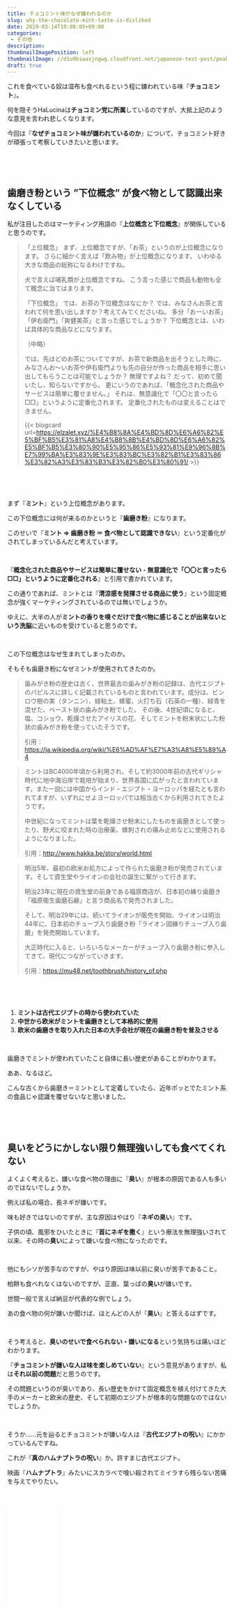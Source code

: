 ```yaml
---
title: チョコミント味がなぜ嫌われるのか
slug: why-the-chocolate-mint-taste-is-disliked
date: 2019-03-14T19:08:05+09:00
categories: 
 - その他
description: 
thumbnailImagePosition: left
thumbnailImage: //d1u9biwaxjngwg.cloudfront.net/japanese-test-post/peak-140.jpg
draft: true
---
```

<!--more-->

これを食べている奴は湿布も食べれるという程に嫌われている味『<strong>チョコミント</strong>』。

何を隠そうHaLucinaは<strong>チョコミン党に所属</strong>しているのですが、大抵上記のような意見を言われ悲しくなります。

今回は『<strong>なぜチョコミント味が嫌われているのか</strong>』について、チョコミント好きが頑張って考察していきたいと思います。

&nbsp;

&nbsp;
<h2>歯磨き粉という ”下位概念” が食べ物として認識出来なくしている</h2>
私が注目したのはマーケティング用語の『<strong>上位概念と下位概念</strong>』が関係していると思うのです。
<blockquote>「上位概念」
まず、上位概念ですが、「お茶」というのが上位概念になります。
さらに細かく言えば「飲み物」が上位概念になります。
いわゆる大きな商品の総称になるわけですね。

犬で言えば哺乳類が上位概念ですね。
こう言った感じで商品も動物も全て概念に当てはまります。

「下位概念」
では、お茶の下位概念はなにか？
では、みなさんお茶と言われて何を思い出しますか？考えてみてくださいね。
多分「おーいお茶」「伊右衛門」「爽健美茶」と言った感じでしょうか？
下位概念とは、いわば具体的な商品などになります。

（中略）

では、先ほどのお茶についてですが、お茶で新商品を出そうとした時に、みなさんお〜いお茶や伊右衛門よりも先の自分が作った商品を相手に思い出してもらうことは可能でしょうか？
無理ですよね？
だって、初めて聞いたし、知らないですから。
更にいうのであれば、「概念化された商品やサービスは簡単に覆せません。」
それは、無意識化で「〇〇と言ったら□□」というように定番化されます。
定番化されたものは変えることはできません。

{{< blogcard url=https://elzalet.xyz/%E4%B8%8A%E4%BD%8D%E6%A6%82%E5%BF%B5%E3%81%A8%E4%B8%8B%E4%BD%8D%E6%A6%82%E5%BF%B5%E3%80%90%E5%95%86%E5%93%81%E9%96%8B%E7%99%BA%E3%83%9E%E3%83%BC%E3%82%B1%E3%83%86%E3%82%A3%E3%83%B3%E3%82%B0%E3%80%91/ >}}
&nbsp;</blockquote>
&nbsp;

&nbsp;

まず『<strong>ミント</strong>』という上位概念があります。

この下位概念には何が来るのかというと『<strong>歯磨き粉</strong>』になります。

このせいで『<strong>ミント ⇒ 歯磨き粉 ＝ 食べ物として認識できない</strong>』という定番化がされてしまっているんだと考えています。

&nbsp;

『<strong>概念化された商品やサービスは簡単に覆せない</strong>・<strong>無意識化で「〇〇と言ったら□□」というように定番化される</strong>』と引用で書かれています。

この通りであれば、ミントとは『<strong>清涼感を発揮させる商品に使う</strong>』という固定概念が強くマーケティングされているのでは無いでしょうか。

ゆえに、大半の人が<strong>ミントの香りを嗅ぐだけで食べ物に感じることが出来ないという洗脳</strong>に近いものを受けていると思うのです。

&nbsp;

この下位概念はなぜ生まれてしまったのか。

そもそも歯磨き粉になぜミントが使用されてきたのか。
<blockquote>歯みがき粉の歴史は古く、世界最古の歯みがき粉の記録は、古代エジプトのパピルスに詳しく記載されているものと言われています。成分は、ビンロウ樹の実（タンニン）、緑粘土、蜂蜜、火打ち石（石英の一種）、緑青を混ぜた、ペースト状の歯みがき粉でした。
その後、4世紀頃になると、塩、コショウ、乾燥させたアイリスの花、そしてミントを粉末状にした粉状の歯みがき粉を使っていたそうです。

引用：<a href="https://ja.wikipedia.org/wiki/%E6%AD%AF%E7%A3%A8%E5%89%A4">https://ja.wikipedia.org/wiki/%E6%AD%AF%E7%A3%A8%E5%89%A4</a></blockquote>
<blockquote>
<p class="lastChild">ミントはBC4000年頃から利用され、そして約3000年前の古代ギリシャ時代に地中海沿岸で栽培が始まり、世界各国に広がったと言われています。また一説には中国からインド・エジプト・ヨーロッパを経たとも言われてますが、いずれにせよヨーロッパでは相当古くから利用されてきたようです。</p>
中世紀になってミントは葉を乾燥させ粉末にしたものを歯磨きとして使ったり、野犬に咬まれた時の治療薬、蜂刺されの痛み止めなどに使用されるようになりました。

引用：<a href="http://www.hakka.be/story/world.html">http://www.hakka.be/story/world.html</a></blockquote>
<blockquote>明治5年、最初の欧米お処方によって作られた歯磨き粉が発売されています。そして資生堂やライオンの会社の誕生に繋がって行きます。

明治23年に現在の資生堂の前身である福原商店が、日本初の練り歯磨き「福原衛生歯磨石鹸」と言う商品名で発売されました。

そして、明治29年には、続いてライオンが販売を開始、ライオンは明治44年に、日本初のチューブ入り歯磨き粉「ライオン固練りチューブ入り歯磨」を発売開始しています。

大正時代に入ると、いろいろなメーカーがチューブ入り歯磨き粉に参入してきて、現代につながっていきます。

引用：<a href="https://mu48.net/toothbrush/history_of.php">https://mu48.net/toothbrush/history_of.php</a></blockquote>
&nbsp;

&nbsp;
<ol>
 	<li><strong>ミントは古代エジプトの時から使われていた</strong></li>
 	<li><strong>中世から欧米がミントを歯磨きとして本格的に使用</strong></li>
 	<li><strong>欧米の歯磨きを取り入れた日本の大手会社が現在の歯磨き粉を普及させる</strong></li>
</ol>
&nbsp;

歯磨きでミントが使われていたこと自体に長い歴史があることがわかります。

ああ、なるほど。

こんな古くから歯磨き＝ミントとして定着していたら、近年ポッとでたミント系の食品じゃ認識を覆せないなと思いました。

&nbsp;

&nbsp;
<h2>臭いをどうにかしない限り無理強いしても食べてくれない</h2>
よくよく考えると、嫌いな食べ物の理由に『<strong>臭い</strong>』が根本の原因である人も多いのではないでしょうか。

例えば私の場合、長ネギが嫌いです。

味も好きではないのですが、主な原因はやはり『<strong>ネギの臭い</strong>』です。

子供の頃、風邪をひいたときに『<strong>首にネギを撒く</strong>』という療法を無理強いされて以来、その時の<strong>臭い</strong>によって嫌いな食べ物になったのです。

&nbsp;

他にもシソが苦手なのですが、やはり原因は味以前に臭いが苦手であること。

柏餅も食べれなくはないのですが、正直、葉っぱの<strong>臭い</strong>が嫌いです。

世間一般で言えば納豆が代表的な例でしょう。

あの食べ物の何が嫌いか聞けば、ほとんどの人が『<strong>臭い</strong>』と答えるはずです。

&nbsp;

そう考えると、<strong>臭いのせいで食べられない・嫌いになる</strong>という気持ちは痛いほどわかります。

『<strong>チョコミントが嫌いな人は味を楽しめていない</strong>』という意見がありますが、私は<strong>それ以前の問題</strong>だと思うのです。

その問題というのが臭いであり、長い歴史をかけて固定概念を植え付けてきた大手のメーカーと欧米の歴史、そして初期のエジプトが根本的な問題なのではないでしょうか。

&nbsp;

そうか……元を辿るとチョコミントが嫌いな人は『<strong>古代エジプトの呪い</strong>』にかかっているんですね。

これが『<strong>真のハムナプトラの呪い</strong>』か。許すまじ古代エジプト。

映画『<strong>ハムナプトラ</strong>』みたいにスカラベで喰い殺されてミイラすら残らない苦痛を与えてやりたい。

&nbsp;

<iframe style="width: 120px; height: 240px;" src="//rcm-fe.amazon-adsystem.com/e/cm?lt1=_blank&amp;bc1=000000&amp;IS2=1&amp;bg1=FFFFFF&amp;fc1=000000&amp;lc1=0000FF&amp;t=25haruhiro03-22&amp;language=ja_JP&amp;o=9&amp;p=8&amp;l=as4&amp;m=amazon&amp;f=ifr&amp;ref=as_ss_li_til&amp;asins=B00G2ZKDMM&amp;linkId=accd914a65c879f7d6aaa500f7c20b1a" frameborder="0" marginwidth="0" marginheight="0" scrolling="no"></iframe>
